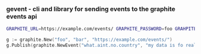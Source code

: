 ### gevent - cli and library for sending events to the graphite events api

```bash
GRAPHITE_URL=https://example.com/events/ GRAPHITE_PASSWORD=foo GRAHPITE_USERNAME=bar gevent --tag go.write.me.an.event.build --what what.aint.no.country "my data is fo realz"
```

```go
g := graphite.New("foo", "bar", "https://example.com/events/")
g.Publish(graphite.NewEvent("what.aint.no.country", "my data is fo realz", "go.write.me.an.event.build"))
```
